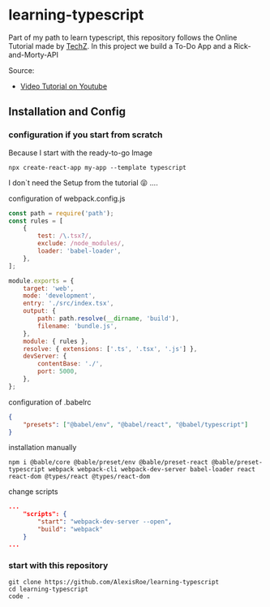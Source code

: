 # learning-typescript

Part of my path to learn typescript, this repository follows the Online Tutorial made by [TechZ](https://www.youtube.com/channel/UC2S7KicQMgJaVY1Kjw1druQ). In this project we build a To-Do App and a Rick-and-Morty-API

Source:

-   [Video Tutorial on Youtube](https://www.youtube.com/watch?v=BnIhk4igd8I&t=8911s)

## Installation and Config

### configuration if you start from scratch

Because I start with the ready-to-go Image

```node
npx create-react-app my-app --template typescript
```

I don`t need the Setup from the tutorial 😝 ....

configuration of webpack.config.js

```js
const path = require('path');
const rules = [
    {
        test: /\.tsx?/,
        exclude: /node_modules/,
        loader: 'babel-loader',
    },
];

module.exports = {
    target: 'web',
    mode: 'development',
    entry: './src/index.tsx',
    output: {
        path: path.resolve(__dirname, 'build'),
        filename: 'bundle.js',
    },
    module: { rules },
    resolve: { extensions: ['.ts', '.tsx', '.js'] },
    devServer: {
        contentBase: './',
        port: 5000,
    },
};
```

configuration of .babelrc

```json
{
    "presets": ["@babel/env", "@babel/react", "@babel/typescript"]
}
```

installation manually

```node
npm i @bable/core @bable/preset/env @bable/preset-react @bable/preset-typescript webpack webpack-cli webpack-dev-server babel-loader react react-dom @types/react @types/react-dom
```

change scripts

```json
...
    "scripts": {
        "start": "webpack-dev-server --open",
        "build": "webpack"
    }
...
```

### start with this repository

```node
git clone https://github.com/AlexisRoe/learning-typescript
cd learning-typescript
code .
```

##
